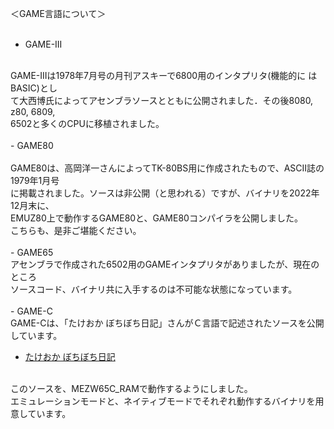 ＜GAME言語について＞<br>
<br>
- GAME-III<br>
<br>
GAME-IIIは1978年7月号の月刊アスキーで6800用のインタプリタ(機能的に はBASIC)とし<br>
て大西博氏によってアセンブラソースとともに公開されました．その後8080, z80, 6809,<br>
6502と多くのCPUに移植されました。<br>
<br>
- GAME80<br>
<br>
GAME80は、高岡洋一さんによってTK-80BS用に作成されたもので、ASCII誌の1979年1月号<br>
に掲載されました。ソースは非公開（と思われる）ですが、バイナリを2022年12月末に、<br>
EMUZ80上で動作するGAME80と、GAME80コンパイラを公開しました。<br>
こちらも、是非ご堪能ください。<br>
<br>
- GAME65
<br>
アセンブラで作成された6502用のGAMEインタプリタがありましたが、現在のところ<br>
ソースコード、バイナリ共に入手するのは不可能な状態になっています。<br>
<br>
- GAME-C
<br>
GAME-Cは、「たけおか ぼちぼち日記」さんがＣ言語で記述されたソースを公開しています。<br>

- [たけおか ぼちぼち日記](https://ameblo.jp/takeoka/entry-11004344172.html)<br>

<br>
このソースを、MEZW65C_RAMで動作するようにしました。<br>
エミュレーションモードと、ネイティブモードでそれぞれ動作するバイナリを用意しています。<br>


